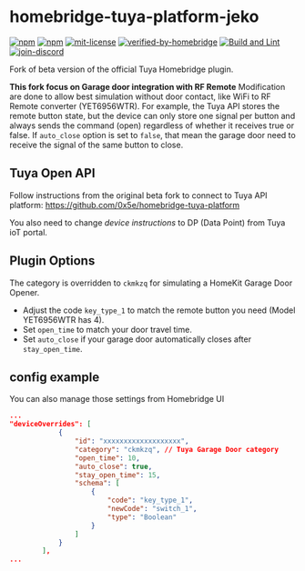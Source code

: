 # homebridge-tuya-platform-jeko

[![npm](https://badgen.net/npm/v/homebridge-tuya-platform-jeko)](https://www.npmjs.com/package/homebridge-tuya-platform-jeko)
[![npm](https://badgen.net/npm/dt/homebridge-tuya-platform-jeko)](https://www.npmjs.com/package/homebridge-tuya-platform-jeko)
[![mit-license](https://badgen.net/npm/license/homebridge-tuya-platform-jeko)](https://www.npmjs.com/package/homebridge-tuya-platform-jeko/blob/main/LICENSE)
[![verified-by-homebridge](https://badgen.net/badge/homebridge/verified/purple)](https://github.com/homebridge/homebridge/wiki/Verified-Plugins)
[![Build and Lint](https://github.com/LeJeko/homebridge-tuya-platform-jeko/actions/workflows/build.yml/badge.svg)](https://github.com/LeJeko/homebridge-tuya-platform-jeko/actions/workflows/build.yml)
[![join-discord](https://badgen.net/badge/icon/discord?icon=discord&label=homebridge/tuya)](https://discord.gg/homebridge-432663330281226270)


Fork of beta version of the official Tuya Homebridge plugin.

**This fork focus on Garage door integration with RF Remote**
Modification are done to allow best simulation without door contact, like WiFi to RF Remote converter (YET6956WTR).
For example, the Tuya API stores the remote button state, but the device can only store one signal per button and always sends the command (open) regardless of whether it receives true or false.
If `auto_close` option is set to `false`, that mean the garage door need to receive the signal of the same button to close.


## Tuya Open API
Follow instructions from the original beta fork to connect to Tuya API platform:
https://github.com/0x5e/homebridge-tuya-platform

You also need to change *device instructions* to DP (Data Point) from Tuya ioT portal.

## Plugin Options

The category is overridden to `ckmkzq` for simulating a HomeKit Garage Door Opener.

- Adjust the code `key_type_1` to match the remote button you need (Model YET6956WTR has 4).
- Set `open_time` to match your door travel time.
- Set `auto_close` if your garage door automatically closes after `stay_open_time`.

## config example
You can also manage those settings from Homebridge UI
```json
...
"deviceOverrides": [
            {
                "id": "xxxxxxxxxxxxxxxxxxx",
                "category": "ckmkzq", // Tuya Garage Door category
                "open_time": 10,
                "auto_close": true,
                "stay_open_time": 15,
                "schema": [
                    {
                        "code": "key_type_1",
                        "newCode": "switch_1",
                        "type": "Boolean"
                    }
                ]
            }
        ],
...
```
